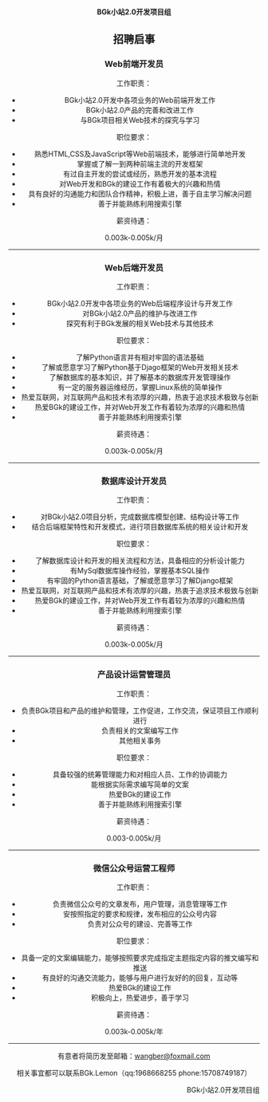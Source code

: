 <center><b>BGk小站2.0开发项目组</b>

## 招聘启事

### Web前端开发员

工作职责：

* BGk小站2.0开发中各项业务的Web前端开发工作
* BGk小站2.0产品的完善和改进工作
* 与BGk项目相关Web技术的探究与学习

职位要求：

* 熟悉HTML,CSS及JavaScript等Web前端技术，能够进行简单地开发
* 掌握或了解一到两种前端主流的开发框架
* 有过自主开发的尝试或经历，熟悉开发的基本流程
* 对Web开发和BGk的建设工作有着极大的兴趣和热情
* 具有良好的沟通能力和团队合作精神，积极上进，善于自主学习解决问题
* 善于并能熟练利用搜索引擎

薪资待遇：

0.003k-0.005k/月

***

### Web后端开发员

工作职责：

* BGk小站2.0开发中各项业务的Web后端程序设计与开发工作
* 对BGk小站2.0产品的维护与改进工作
* 探究有利于BGk发展的相关Web技术与其他技术

职位要求：

* 了解Python语言并有相对牢固的语法基础
* 了解或愿意学习了解Python基于Djago框架的Web开发相关技术
* 了解数据库的基本知识，并了解基本的数据库开发管理操作
* 有一定的服务器运维经历，掌握Linux系统的简单操作
* 热爱互联网，对互联网产品和技术有浓厚的兴趣，热衷于追求技术极致与创新
* 热爱BGk的建设工作，并对Web开发工作有着较为浓厚的兴趣和热情
* 善于并能熟练利用搜索引擎

薪资待遇：

0.003k-0.005k/月

***

### 数据库设计开发员

工作职责：

* 对BGk小站2.0项目分析，完成数据库模型创建、结构设计等工作
* 结合后端框架特性和开发模式，进行项目数据库系统的相关设计和开发

职位要求：

* 了解数据库设计和开发的相关流程和方法，具备相应的分析设计能力
* 有MySql数据库操作经验，掌握基本SQL操作
* 有牢固的Python语言基础，了解或愿意学习了解Django框架
* 热爱互联网，对互联网产品和技术有浓厚的兴趣，热衷于追求技术极致与创新
* 热爱BGk的建设工作，并对Web开发工作有着较为浓厚的兴趣和热情
* 善于并能熟练利用搜索引擎

薪资待遇：

0.003k-0.005k/月

***

### 产品设计运营管理员

工作职责：

* 负责BGk项目和产品的维护和管理，工作促进，工作交流，保证项目工作顺利进行
* 负责相关的文案编写工作
* 其他相关事务

职位要求：

* 具备较强的统筹管理能力和对相应人员、工作的协调能力
* 能根据实际需求编写简单的文案
* 热爱BGk的建设工作
* 善于并能熟练利用搜索引擎

薪资待遇：

0.003-0.005k/月

***

### 微信公众号运营工程师

工作职责：

* 负责微信公众号的文章发布，用户管理，消息管理等工作
* 安按照指定的要求和规律，发布相应的公众号内容
* 负责对公众号的建设、完善等工作

职位要求：

* 具备一定的文案编辑能力，能够按照要求完成指定主题指定内容的推文编写和推送
* 有良好的沟通交流能力，能够与用户进行友好的的回复，互动等
* 热爱BGk的建设工作
* 积极向上，热爱进步，善于学习

薪资待遇：

0.003k-0.005k/年

***

有意者将简历发至邮箱：wangber@foxmail.com

相关事宜都可以联系BGk.Lemon（qq:1968668255 phone:15708749187）

<p align="right">BGk小站2.0开发项目组</p>


